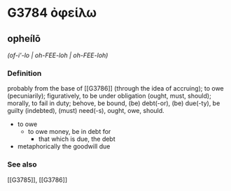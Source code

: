 # G3784 ὀφείλω

## opheílō

_(of-i'-lo | oh-FEE-loh | oh-FEE-loh)_

### Definition

probably from the base of [[G3786]] (through the idea of accruing); to owe (pecuniarily); figuratively, to be under obligation (ought, must, should); morally, to fail in duty; behove, be bound, (be) debt(-or), (be) due(-ty), be guilty (indebted), (must) need(-s), ought, owe, should.

- to owe
  - to owe money, be in debt for
    - that which is due, the debt
- metaphorically the goodwill due

### See also

[[G3785]], [[G3786]]

